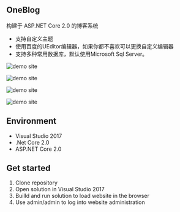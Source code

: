 
## OneBlog
构建于 ASP.NET Core 2.0 的博客系统
 * 支持自定义主题
 * 使用百度的UEditor编辑器，如果你都不喜欢可以更换自定义编辑器
 * 支持多种常用数据库，默认使用Microsoft Sql Server。


![demo site](http://cdn.huafenfei.com/oneblog1.png)

![demo site](http://cdn.huafenfei.com/oneblog2.png)

![demo site](http://cdn.huafenfei.com/oneblog3.png)

![demo site](http://cdn.huafenfei.com/oneblog4.png)


## Environment
  * Visual Studio 2017
  * .Net Core 2.0
  * ASP.NET Core 2.0

## Get started
  1. Clone repository
  2. Open solution in Visual Studio 2017
  3. Builld and run solution to load website in the browser
  4. Use admin/admin to log into website administration
